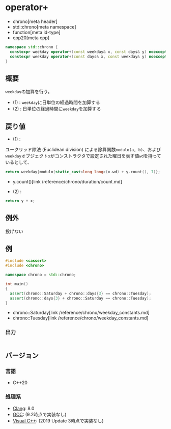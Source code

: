 # operator+
* chrono[meta header]
* std::chrono[meta namespace]
* function[meta id-type]
* cpp20[meta cpp]

```cpp
namespace std::chrono {
  constexpr weekday operator+(const weekday& x, const days& y) noexcept; // (1) C++20
  constexpr weekday operator+(const days& x, const weekday& y) noexcept; // (2) C++20
}
```

## 概要
`weekday`の加算を行う。

- (1) : `weekday`に日単位の経過時間を加算する
- (2) : 日単位の経過時間に`weekday`を加算する


## 戻り値
- (1) :

ユークリッド除法 (Euclidean division) による除算関数`modulo(a, b)`、および`weekday`オブジェクト`x`がコンストラクタで設定された曜日を表す値`wd`を持っているとして、

```cpp
return weekday{modulo(static_cast<long long>(x.wd) + y.count(), 7)};
```
* y.count()[link /reference/chrono/duration/count.md]

- (2) :

```cpp
return y + x;
```

## 例外
投げない


## 例
```cpp example
#include <cassert>
#include <chrono>

namespace chrono = std::chrono;

int main()
{
  assert(chrono::Saturday + chrono::days{3} == chrono::Tuesday);
  assert(chrono::days{3} + chrono::Saturday == chrono::Tuesday);
}
```
* chrono::Saturday[link /reference/chrono/weekday_constants.md]
* chrono::Tuesday[link /reference/chrono/weekday_constants.md]

### 出力
```
```

## バージョン
### 言語
- C++20

### 処理系
- [Clang](/implementation.md#clang): 8.0
- [GCC](/implementation.md#gcc): (9.2時点で実装なし)
- [Visual C++](/implementation.md#visual_cpp): (2019 Update 3時点で実装なし)
